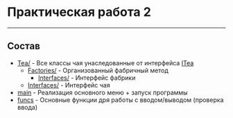 # Практическая работа 2
____
## Состав

- [Tea/](Tea) - Все классы чая унаследованные от интерфейса [ITea](Tea/Interfaces/ITea.h)
  - [Factories/](Tea/Factories) - Организованный фабричный метод
    - [Interfaces/](Tea/Factories/Interfaces) - Интерфейс фабрики
  - [Interfaces/](Tea/Interfaces) - Интерфейс чая
- [main](main.cpp) - Реализация основного меню + запуск программы
- [funcs](funcs.h) - Основные функции дря работы с вводом/выводом (проверка ввода)
